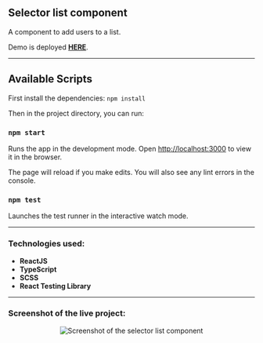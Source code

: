 ## Selector list component

A component to add users to a list.

Demo is deployed [**HERE**](https://user-selector-list.netlify.app/ 'Completed user selection component').

---

## Available Scripts

First install the dependencies: `npm install`

Then in the project directory, you can run:

### `npm start`

Runs the app in the development mode.
Open [http://localhost:3000](http://localhost:3000) to view it in the browser.

The page will reload if you make edits.
You will also see any lint errors in the console.

### `npm test`

Launches the test runner in the interactive watch mode.

---

### Technologies used:

-   **ReactJS**
-   **TypeScript**
-   **SCSS**
-   **React Testing Library**

---

### Screenshot of the live project:

<p align="center">

<img src="https://i.imgur.com/UGkZQdo.png" alt="Screenshot of the selector list component" title="Screencapture of the deployed component"/>
</p>
